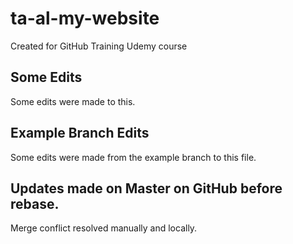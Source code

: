 # ta-al-my-website
Created for GitHub Training Udemy course

## Some Edits
Some edits were made to this.

## Example Branch Edits
Some edits were made from the example branch to this file.

## Updates made on Master on GitHub before rebase.

Merge conflict resolved manually and locally.
